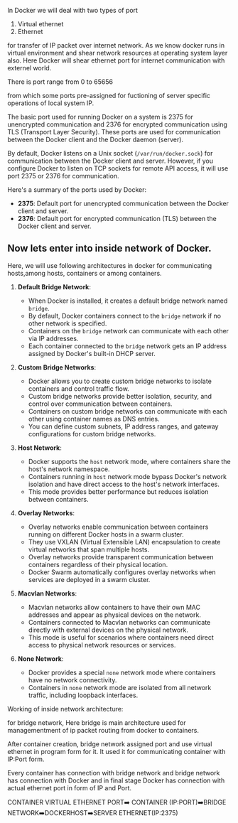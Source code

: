 In Docker we will deal with two types of port
1. Virtual ethernet
2. Ethernet

for transfer of IP packet over internet network.
As we know docker runs in virtual environment and shear network resources at operating system layer also.
Here Docker will shear ethernet port for internet communication with externel world.

There is port range from 0 to 65656 

from which some ports pre-assigned for fuctioning of server specific operations of local system IP.

The basic port used for running Docker on a system is 2375 for unencrypted communication and 2376 for encrypted communication using TLS (Transport Layer Security). These ports are used for communication between the Docker client and the Docker daemon (server). 

By default, Docker listens on a Unix socket (`/var/run/docker.sock`) for communication between the Docker client and server. However, if you configure Docker to listen on TCP sockets for remote API access, it will use port 2375 or 2376 for communication.

Here's a summary of the ports used by Docker:

- **2375**: Default port for unencrypted communication between the Docker client and server.
- **2376**: Default port for encrypted communication (TLS) between the Docker client and server.


## Now lets enter into inside network of Docker.
Here, we will use following architectures in docker for communicating hosts,among hosts, containers or among containers.

1. **Default Bridge Network**:
   - When Docker is installed, it creates a default bridge network named `bridge`.
   - By default, Docker containers connect to the `bridge` network if no other network is specified.
   - Containers on the `bridge` network can communicate with each other via IP addresses.
   - Each container connected to the `bridge` network gets an IP address assigned by Docker's built-in DHCP server.

2. **Custom Bridge Networks**:
   - Docker allows you to create custom bridge networks to isolate containers and control traffic flow.
   - Custom bridge networks provide better isolation, security, and control over communication between containers.
   - Containers on custom bridge networks can communicate with each other using container names as DNS entries.
   - You can define custom subnets, IP address ranges, and gateway configurations for custom bridge networks.

3. **Host Network**:
   - Docker supports the `host` network mode, where containers share the host's network namespace.
   - Containers running in `host` network mode bypass Docker's network isolation and have direct access to the host's network interfaces.
   - This mode provides better performance but reduces isolation between containers.

4. **Overlay Networks**:
   - Overlay networks enable communication between containers running on different Docker hosts in a swarm cluster.
   - They use VXLAN (Virtual Extensible LAN) encapsulation to create virtual networks that span multiple hosts.
   - Overlay networks provide transparent communication between containers regardless of their physical location.
   - Docker Swarm automatically configures overlay networks when services are deployed in a swarm cluster.

5. **Macvlan Networks**:
   - Macvlan networks allow containers to have their own MAC addresses and appear as physical devices on the network.
   - Containers connected to Macvlan networks can communicate directly with external devices on the physical network.
   - This mode is useful for scenarios where containers need direct access to physical network resources or services.

6. **None Network**:
   - Docker provides a special `none` network mode where containers have no network connectivity.
   - Containers in `none` network mode are isolated from all network traffic, including loopback interfaces.

Working of inside network architecture:

for bridge network,
Here bridge is main architecture used for managementment of ip packet routing from docker to containers.

After container creation, bridge network assigned port and use virtual ethernet in program form for it.
It used it for communicating container with IP:Port form.

Every container has connection with bridge network and bridge network has connection with Docker and in final stage Docker has connection with actual ethernet port in form of IP and Port.

CONTAINER VIRTUAL ETHERNET PORT➡️ CONTAINER (IP:PORT)➡️BRIDGE NETWORK➡️DOCKERHOST➡️SERVER ETHERNET(IP:2375)


